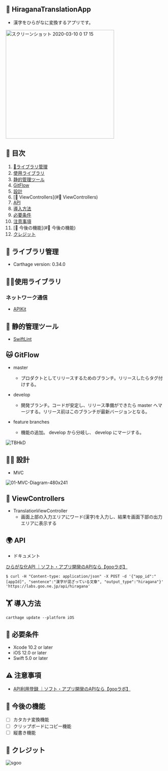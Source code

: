 ## 🚀 HiraganaTranslationApp
- 漢字をひらがなに変換するアプリです。

<img width="340" alt="スクリーンショット 2020-03-10 0 17 15" src="https://user-images.githubusercontent.com/38596913/76273654-bac67580-62c1-11ea-9bfb-af9028f12bd2.png">

## 📝 目次

1. [📖ライブラリ管理](#📖ライブラリ管理)
1. [使用ライブラリ](#使用ライブラリ)
1. [静的管理ツール](#静的管理ツール)
1. [GitFlow](#GitFlow)
1. [設計](#設計)
1. [🌈 ViewControllers](#🌈 ViewControllers)
1. [API](#API)
1. [導入方法](#導入方法)
1. [必要条件](#必要条件)
1. [注意事項](#注意事項)
1. [🙌 今後の機能](#🙌 今後の機能)
1. [クレジット](#クレジット)

## 📖 ライブラリ管理
- Carthage version: 0.34.0 

## 🧘‍♀️使用ライブラリ
### ネットワーク通信
- [APIKit](https://github.com/ishkawa/APIKit)

## 👮 静的管理ツール
- [SwiftLint](https://github.com/realm/SwiftLint)

## 🐱 GitFlow
- master
  - プロダクトとしてリリースするためのブランチ。リリースしたらタグ付けする。

- develop
  - 開発ブランチ。コードが安定し、リリース準備ができたら master へマージする。リリース前はこのブランチが最新バージョンとなる。

- feature branches
  - 機能の追加。 develop から分岐し、 develop にマージする。

![TBHkD](https://user-images.githubusercontent.com/38596913/75508280-eaa28d00-5a26-11ea-9d78-04a7a143ff06.png)

## 🧑‍💻 設計
- MVC

![01-MVC-Diagram-480x241](https://user-images.githubusercontent.com/38596913/75508274-e5ddd900-5a26-11ea-9228-23578f45b09c.png)

## 🌈 ViewControllers
- TranslationViewController
  - 画面上部の入力エリアにワード(漢字)を入力し、結果を画面下部の出力エリアに表示する
  
## 🌍 API
- ドキュメント

[ひらがな化API ｜ソフト・アプリ開発のAPIなら【gooラボ】](https://labs.goo.ne.jp/api/jp/hiragana-translation/)
``` 
$ curl -H "Content-type: application/json" -X POST -d '{"app_id":"[appId]", "sentence":"漢字が混ざっている文章", "output_type":"hiragana"}' 'https://labs.goo.ne.jp/api/hiragana'
```

## 🏋️ 導入方法
```
carthage update --platform iOS
```

## 🎡 必要条件
- Xcode 10.2 or later
- iOS 12.0 or later
- Swift 5.0 or later

## ⚠️ 注意事項
- [API利用登録 ｜ソフト・アプリ開発のAPIなら【gooラボ】](https://labs.goo.ne.jp/jp/apiregister/)

## 🙌 今後の機能
- [ ] カタカナ変換機能
- [ ] クリップボードにコピー機能
- [ ] 縦書き機能

## 🎉 クレジット

![sgoo](https://user-images.githubusercontent.com/38596913/76199018-6aec9d80-6232-11ea-978d-3a73b8d7f332.png)

